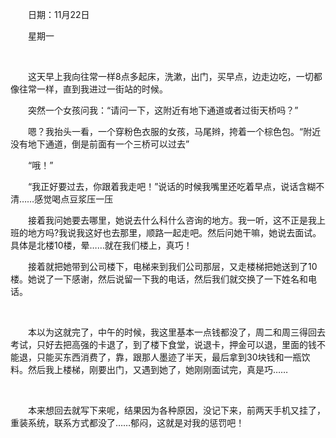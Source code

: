 <div id="sina_keyword_ad_area2" class="articalContent  ">
			<p STYLE="TexT-inDenT: 2em">日期：11月22日</P>
<p STYLE="TexT-inDenT: 2em">星期一</P>
<p STYLE="TexT-inDenT: 2em">&nbsp;<wbr></P>
<p STYLE="TexT-inDenT: 2em">
这天早上我向往常一样8点多起床，洗漱，出门，买早点，边走边吃，一切都像往常一样，直到我进过一街站的时候。</P>
<p STYLE="TexT-inDenT: 2em">突然一个女孩问我：“请问一下，这附近有地下通道或者过街天桥吗？”</P>
<p STYLE="TexT-inDenT: 2em">
嗯？我抬头一看，一个穿粉色衣服的女孩，马尾辫，挎着一个棕色包。“附近没有地下通道，倒是前面有一个三桥可以过去”</P>
<p STYLE="TexT-inDenT: 2em">“哦！”</P>
<p STYLE="TexT-inDenT: 2em">
“我正好要过去，你跟着我走吧！”说话的时候我嘴里还吃着早点，说话含糊不清……感觉喝点豆浆压一压</P>
<p STYLE="TexT-inDenT: 2em">
接着我问她要去哪里，她说去什么科什么咨询的地方。我一听，这不正是我上班的地方吗?我说我这好也去那里，顺路一起走吧。然后问她干嘛，她说去面试。具体是北楼10楼，晕……就在我们楼上，真巧！</P>
<p STYLE="TexT-inDenT: 2em">
接着就把她带到公司楼下，电梯来到我们公司那层，又走楼梯把她送到了10楼。她说了一下感谢，然后说留一下我的电话，然后我们就交换了一下姓名和电话。</P>
<p STYLE="TexT-inDenT: 2em">&nbsp;<wbr></P>
<p STYLE="TexT-inDenT: 2em">
本以为这就完了，中午的时候，我这里基本一点钱都没了，周二和周三得回去考试，只好去把高强的卡退了，到了楼下食堂，说退卡，押金可以退，里面的钱不能退，只能买东西消费了，靠，跟那人墨迹了半天，最后拿到30块钱和一瓶饮料。然后我上楼梯，刚要出门，又遇到她了，她刚刚面试完，真是巧……</P>
<p STYLE="TexT-inDenT: 2em">&nbsp;<wbr></P>
<p STYLE="TexT-inDenT: 2em">
本来想回去就写下来呢，结果因为各种原因，没记下来，前两天手机又挂了，重装系统，联系方式都没了……郁闷，这就是对我的惩罚吧！</P>							
		</div>